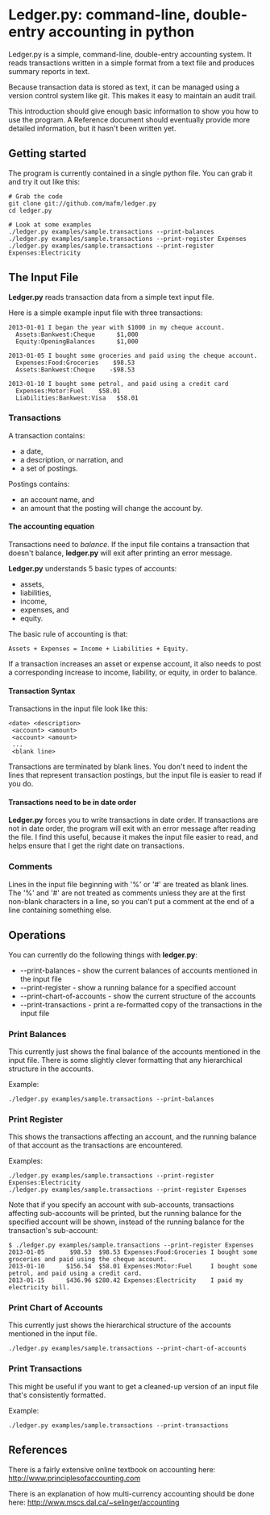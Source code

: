 # Ledger.py: command-line, double-entry accounting in python

Ledger.py is a simple, command-line, double-entry accounting system.
It reads transactions written in a simple format from a text file and
produces summary reports in text.

Because transaction data is stored as text, it can be managed using a version control system like git.
This makes it easy to maintain an audit trail.

This introduction should give enough basic information to show you how to use the program.
A Reference document should eventually provide more detailed information, but it hasn't been written yet.

## Getting started

The program is currently contained in a single python file. You can grab it and try it out like this:
```
# Grab the code
git clone git://github.com/mafm/ledger.py
cd ledger.py

# Look at some examples
./ledger.py examples/sample.transactions --print-balances
./ledger.py examples/sample.transactions --print-register Expenses
./ledger.py examples/sample.transactions --print-register Expenses:Electricity
```

## The Input File

**Ledger.py** reads transaction data from a simple text input file.

Here is a simple example input file with three transactions:
```
2013-01-01 I began the year with $1000 in my cheque account.
  Assets:Bankwest:Cheque      $1,000
  Equity:OpeningBalances      $1,000

2013-01-05 I bought some groceries and paid using the cheque account.
  Expenses:Food:Groceries    $98.53
  Assets:Bankwest:Cheque    -$98.53
  
2013-01-10 I bought some petrol, and paid using a credit card
  Expenses:Motor:Fuel    $58.01
  Liabilities:Bankwest:Visa   $58.01
```

### Transactions

A transaction contains:
- a date,
- a description, or narration, and
- a set of postings.

Postings contains:
- an account name, and
- an amount that the posting will change the account by.

#### The accounting equation

Transactions need to *balance*. If the input file contains a transaction that doesn't balance, **ledger.py** will exit
after printing an error message.

**Ledger.py** understands 5 basic types of accounts:
- assets,
- liabilities,
- income,
- expenses, and
- equity.

The basic rule of accounting is that:
```
Assets + Expenses = Income + Liabilities + Equity.
```
If a transaction increases an asset or expense account, it also needs to post a corresponding increase to income,
liability, or equity, in order to balance.

#### Transaction Syntax
Transactions in the input file look like this:
```
<date> <description>
 <account> <amount>
 <account> <amount>
 ...
 <blank line>
```
Transactions are terminated by blank lines. You don't need to indent the lines that represent transaction postings,
but the input file is easier to read if you do.

#### Transactions need to be in date order

**Ledger.py** forces you to write transactions in date order.
If transactions are not in date order, the program will exit with an error message after reading the file.
I find this useful, because it makes the input file easier to read, and helps ensure that I get the right
date on transactions.

### Comments

Lines in the input file beginning with '%' or '#' are treated as blank lines. The '%' and '#'
are not treated as comments unless they are at the first non-blank characters in a line, so you can't
put a comment at the end of a line containing something else.

## Operations

You can currently do the following things with **ledger.py**:
- --print-balances - show the current balances of accounts mentioned in the input file
- --print-register - show a running balance for a specified account
- --print-chart-of-accounts - show the current structure of the accounts
- --print-transactions - print a re-formatted copy of the transactions in the input file

### Print Balances

This currently just shows the final balance of the accounts mentioned in the input file. There is some slightly
clever formatting that any hierarchical structure in the accounts.

Example:
```
./ledger.py examples/sample.transactions --print-balances
```

### Print Register

This shows the transactions affecting an account, and the running balance of that account as the transactions
are encountered.

Examples:
```
./ledger.py examples/sample.transactions --print-register Expenses:Electricity
./ledger.py examples/sample.transactions --print-register Expenses
```
Note that if you specify an account with sub-accounts, transactions affecting sub-accounts will be printed, but
the running balance for the specified account will be shown, instead of the running balance for the transaction's
sub-account:
```
$ ./ledger.py examples/sample.transactions --print-register Expenses
2013-01-05       $98.53  $98.53 Expenses:Food:Groceries I bought some groceries and paid using the cheque account.
2013-01-10      $156.54  $58.01 Expenses:Motor:Fuel     I bought some petrol, and paid using a credit card.
2013-01-15      $436.96 $280.42 Expenses:Electricity    I paid my electricity bill.
```


### Print Chart of Accounts
This currently just shows the hierarchical structure of the accounts mentioned in the input file.

```
./ledger.py examples/sample.transactions --print-chart-of-accounts
```

### Print Transactions

This might be useful if you want to get a cleaned-up version of an input file that's consistently formatted.

Example:
```
./ledger.py examples/sample.transactions --print-transactions
```

## References

There is a fairly extensive online textbook on accounting here:
http://www.principlesofaccounting.com

There is an explanation of how multi-currency accounting should be done here:
http://www.mscs.dal.ca/~selinger/accounting
